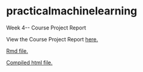 # practicalmachinelearning
Week 4-- Course Project Report

View the Course Project Report [here.](https://pratyusam.github.io/practicalmachinelearning/CourseProject.html)

[Rmd file.](./CourseProject.Rmd)

[Compiled html file.](./CourseProject.html)
